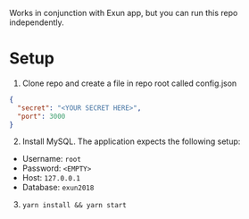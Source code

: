Works in conjunction with Exun app, but you can run this repo independently.

# Setup
1. Clone repo and create a file in repo root called config.json
  ```json
  {
    "secret": "<YOUR SECRET HERE>",
    "port": 3000
  }
  ```
2. Install MySQL. The application expects the following setup:
  * Username: `root`
  * Password: `<EMPTY>`
  * Host: `127.0.0.1`
  * Database: `exun2018`
3. `yarn install && yarn start`
